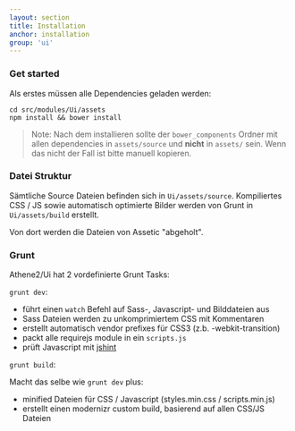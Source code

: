```yaml
---
layout: section
title: Installation
anchor: installation
group: 'ui'
---
```


### Get started

Als erstes müssen alle Dependencies geladen werden:

    cd src/modules/Ui/assets
    npm install && bower install

> Note: Nach dem installieren sollte der `bower_components` Ordner mit allen dependencies in `assets/source` und **nicht** in `assets/` sein. Wenn das nicht der Fall ist bitte manuell kopieren.

### Datei Struktur

Sämtliche Source Dateien befinden sich in `Ui/assets/source`.
Kompiliertes CSS / JS sowie automatisch optimierte Bilder werden von Grunt in `Ui/assets/build` erstellt.

Von dort werden die Dateien von Assetic "abgeholt".

### Grunt

Athene2/Ui hat 2 vordefinierte Grunt Tasks:

`grunt dev`:

* führt einen `watch` Befehl auf Sass-, Javascript- und Bilddateien aus
* Sass Dateien werden zu unkomprimiertem CSS mit Kommentaren
* erstellt automatisch vendor prefixes für CSS3 (z.b. -webkit-transition)
* packt alle requirejs module in ein `scripts.js`
* prüft Javascript mit [jshint](http://www.jshint.com/)

`grunt build`:

Macht das selbe wie `grunt dev` plus:

* minified Dateien für CSS / Javascript (styles.min.css / scripts.min.js)
* erstellt einen modernizr custom build, basierend auf allen CSS/JS Dateien

